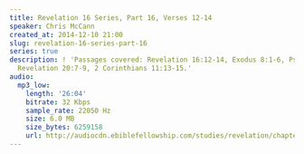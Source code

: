 ```yaml
---
title: Revelation 16 Series, Part 16, Verses 12-14
speaker: Chris McCann
created_at: 2014-12-10 21:00
slug: revelation-16-series-part-16
series: true
description: ! 'Passages covered: Revelation 16:12-14, Exodus 8:1-6, Psalm 78:45,
  Revelation 20:7-9, 2 Corinthians 11:13-15.'
audio:
  mp3_low:
    length: '26:04'
    bitrate: 32 Kbps
    sample_rate: 22050 Hz
    size: 6.0 MB
    size_bytes: 6259158
    url: http://audiocdn.ebiblefellowship.com/studies/revelation/chapter-16/2014.12.10_McCann_-_Revelation_16_Series_Part_16.mp3
---
```

